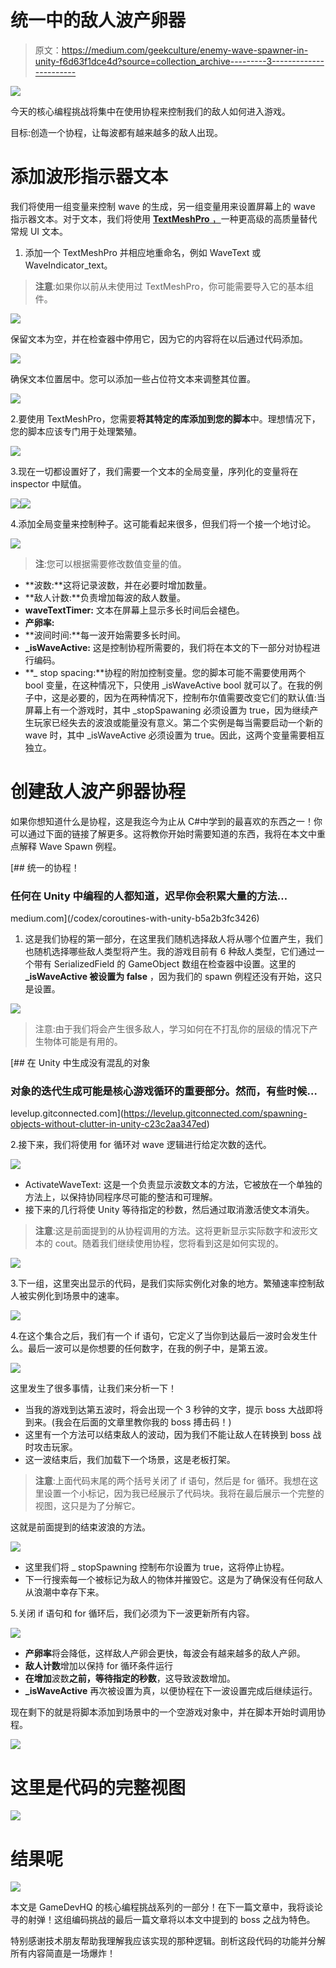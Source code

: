# 统一中的敌人波产卵器

> 原文：<https://medium.com/geekculture/enemy-wave-spawner-in-unity-f6d63f1dce4d?source=collection_archive---------3----------------------->

![](img/45f7991df4a31d0585f122422b2d8fd3.png)

今天的核心编程挑战将集中在使用协程来控制我们的敌人如何进入游戏。

目标:创造一个协程，让每波都有越来越多的敌人出现。

# 添加波形指示器文本

我们将使用一组变量来控制 wave 的生成，另一组变量用来设置屏幕上的 wave 指示器文本。对于文本，我们将使用 [**TextMeshPro** ，](https://docs.unity3d.com/Manual/com.unity.textmeshpro.html)一种更高级的高质量替代常规 UI 文本。

1.  添加一个 TextMeshPro 并相应地重命名，例如 WaveText 或 WaveIndicator_text。

> **注意**:如果你以前从未使用过 TextMeshPro，你可能需要导入它的基本组件。

![](img/4a7fc98bbe552c8a6040c377f5a85c88.png)

保留文本为空，并在检查器中停用它，因为它的内容将在以后通过代码添加。

![](img/e128573b9883c6a604ee4a9821ced776.png)

确保文本位置居中。您可以添加一些占位符文本来调整其位置。

![](img/f4c6b26144e7fa645adb1a628cabdb39.png)

2.要使用 TextMeshPro，您需要**将其特定的库添加到您的脚本**中。理想情况下，您的脚本应该专门用于处理繁殖。

![](img/c67f70b3bfed92ccea620a0cf32b6bf0.png)

3.现在一切都设置好了，我们需要一个文本的全局变量，序列化的变量将在 inspector 中赋值。

![](img/e76840e629babeddc911a6a5d5738798.png)![](img/85d87dfa769184a30b6d94853680565e.png)

4.添加全局变量来控制种子。这可能看起来很多，但我们将一个接一个地讨论。

![](img/f71458cfa0a8cb5a6d2cf0ebd9a993ad.png)

> **注**:您可以根据需要修改数值变量的值。

*   **波数:**这将记录波数，并在必要时增加数量。
*   **敌人计数:**负责增加每波的敌人数量。
*   **waveTextTimer:** 文本在屏幕上显示多长时间后会褪色。
*   **产卵率:**
*   **波间时间:**每一波开始需要多长时间。
*   **_isWaveActive:** 这是控制协程所需要的，我们将在本文的下一部分对协程进行编码。
*   **_ stop spacing:**协程的附加控制变量。您的脚本可能不需要使用两个 bool 变量，在这种情况下，只使用 _isWaveActive bool 就可以了。在我的例子中，这是必要的，因为在两种情况下，控制布尔值需要改变它们的默认值:当屏幕上有一个游戏时，其中 _stopSpawaning 必须设置为 true，因为继续产生玩家已经失去的波浪或能量没有意义。第二个实例是每当需要启动一个新的 wave 时，其中 _isWaveActive 必须设置为 true。因此，这两个变量需要相互独立。

# 创建敌人波产卵器协程

如果你想知道什么是协程，这是我迄今为止从 C#中学到的最喜欢的东西之一！你可以通过下面的链接了解更多。这将教你开始时需要知道的东西，我将在本文中重点解释 Wave Spawn 例程。

[](/codex/coroutines-with-unity-b5a2b3fc3426) [## 统一的协程！

### 任何在 Unity 中编程的人都知道，迟早你会积累大量的方法…

medium.com](/codex/coroutines-with-unity-b5a2b3fc3426) 

1.  这是我们协程的第一部分，在这里我们随机选择敌人将从哪个位置产生，我们也随机选择哪些敌人类型将产生。我的游戏目前有 6 种敌人类型，它们通过一个带有 SerializedField 的 GameObject 数组在检查器中设置。这里的 **_isWaveActive 被设置为 false** ，因为我们的 spawn 例程还没有开始，这只是设置。

![](img/aa2df83e3e2585c494adbf60c04ab6e3.png)

> 注意:由于我们将会产生很多敌人，学习如何在不打乱你的层级的情况下产生物体可能是有用的。

[](https://levelup.gitconnected.com/spawning-objects-without-clutter-in-unity-c23c2aa347ed) [## 在 Unity 中生成没有混乱的对象

### 对象的迭代生成可能是核心游戏循环的重要部分。然而，有些时候…

levelup.gitconnected.com](https://levelup.gitconnected.com/spawning-objects-without-clutter-in-unity-c23c2aa347ed) 

2.接下来，我们将使用 for 循环对 wave 逻辑进行给定次数的迭代。

![](img/fc370bc8687c6b9d2643f255b05677e8.png)

*   ActivateWaveText: 这是一个负责显示波数文本的方法，它被放在一个单独的方法上，以保持协同程序尽可能的整洁和可理解。
*   接下来的几行将使 Unity 等待指定的秒数，然后通过取消激活使文本消失。

> **注意**:这是前面提到的从协程调用的方法。这将更新显示实际数字和波形文本的 cout。随着我们继续使用协程，您将看到这是如何实现的。

![](img/2b179bb2c1257586361931e5de58cb12.png)

3.下一组，这里突出显示的代码，是我们实际实例化对象的地方。繁殖速率控制敌人被实例化到场景中的速率。

![](img/6b50f422ef7b8cd834a20f651d5ff68f.png)

4.在这个集合之后，我们有一个 if 语句，它定义了当你到达最后一波时会发生什么。最后一波可以是你想要的任何数字，在我的例子中，是第五波。

![](img/abd4baa3c80650913b3cb7e90a040179.png)

这里发生了很多事情，让我们来分析一下！

*   当我的游戏到达第五波时，将会出现一个 3 秒钟的文字，提示 boss 大战即将到来。(我会在后面的文章里教你我的 boss 搏击码！)
*   这里有一个方法可以结束敌人的波动，因为我们不能让敌人在转换到 boss 战时攻击玩家。
*   这一波结束后，我们加载下一个场景，这是老板打架。

> **注意**:上面代码末尾的两个括号关闭了 if 语句，然后是 for 循环。我想在这里设置一个小标记，因为我已经展示了代码块。我将在最后展示一个完整的视图，这只是为了分解它。

这就是前面提到的结束波浪的方法。

![](img/7811e2d36e566edf2d632966f0c0b037.png)

*   这里我们将 _ stopSpawning 控制布尔设置为 true，这将停止协程。
*   下一行搜索每一个被标记为敌人的物体并摧毁它。这是为了确保没有任何敌人从浪潮中幸存下来。

5.关闭 if 语句和 for 循环后，我们必须为下一波更新所有内容。

![](img/94c0474d37f600e8fc6afb3d07ccf84e.png)

*   **产卵率**将会降低，这样敌人产卵会更快，每波会有越来越多的敌人产卵。
*   **敌人计数**增加以保持 for 循环条件运行
*   **在增加**波数**之前，等待指定的秒数**，这导致波数增加。
*   **_isWaveActive** 再次被设置为真，以便协程在下一波设置完成后继续运行。

现在剩下的就是将脚本添加到场景中的一个空游戏对象中，并在脚本开始时调用协程。

![](img/0295ec46207e9ceb0c6d577304f1c081.png)

# 这里是代码的完整视图

![](img/94fd01acce64d9259a301ccffb2b78e0.png)

# 结果呢

![](img/c8c18bcd5a65d1bf1090cd023f6b6d54.png)

本文是 GameDevHQ 的核心编程挑战系列的一部分！在下一篇文章中，我将谈论寻的射弹！这组编码挑战的最后一篇文章将以本文中提到的 boss 之战为特色。

特别感谢技术朋友帮助我理解我应该实现的那种逻辑。剖析这段代码的功能并分解所有内容简直是一场爆炸！